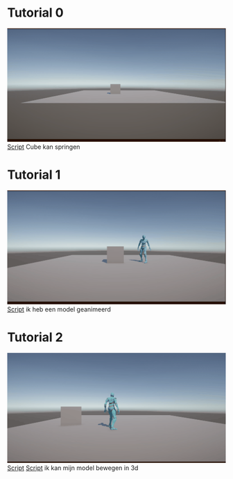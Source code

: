 # Tutorial 0
![Tutorial0](Tutorial0.gif)
[Script](Assets/Scripts/LaunchCube.cs)
Cube kan springen
# Tutorial 1
![Tutorial1](Tutorial1.gif)
[Script](Assets/Scripts/Animate.cs)
ik heb een model geanimeerd
# Tutorial 2
![Tutorial2](Tutorial2.gif)
[Script](Assets/Scripts/MoveBasic.cs)
[Script](Assets/Scripts/Animate.cs)
ik kan mijn model bewegen in 3d
